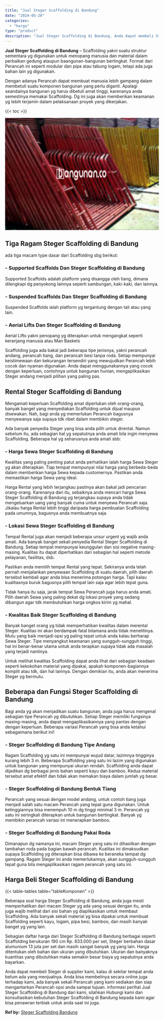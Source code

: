```yaml
---
title: "Jual Steger Scaffolding di Bandung"
date: "2024-05-20"
categories: 
  - "harga"
type: "product"
description: "Jual Steger Scaffolding di Bandung. Anda dapat membeli Steger di supplier kami, kalau di sekitar tempat anda belum ada yang menjualnya. Anda bisa membelinya..."
---
```


**Jual Steger Scaffolding di Bandung** – Scaffolding yakni suatu struktur sementara yg digunakan untuk menopang manusia dan material dalam perbaikan gedung ataupun baangunan-bangunan bertingkat. Format dari Perancah ini seperti modular dan pipa atau tabung logam, tetapi ada juga bahan lain yg digunakan.

Dengan adanya Perancah dapat membuat manusia lebih gampang dalam membetuli suatu komponen bangunan yang perlu diganti. Apalagi seandainya bangunan yg harus dibetuli amat tinggi, karenanya anda semestinya memakai Scaffolding. Dg ini juga akan memberikan keamanan yg lebih terjamin dalam pelaksanaan proyek yang dikerjakan.

{{< toc >}}

![Jual Steger Scaffolding di Bandung](/images/sewa-scaffolding-steger-30.png)

## Tiga Ragam Steger Scaffolding di Bandung

ada tiga macam type dasar dari Scaffolding sbg berikut:

### \- Supported Scaffolds Dan Steger Scaffolding di Bandung

Supported Scaffolds adalah platform yang disangga oleh tiang, dimana dilengkapi dg penyokong lainnya seperti sambungan, kaki-kaki, dan lainnya.

### \- Suspended Scaffolds Dan Steger Scaffolding di Bandung

Suspended Scaffolds ialah platform yg tergantung dengan tali atau yang lain.

### \- Aerial Lifts Dan Steger Scaffolding di Bandung

Aerial Lifts yakni penopang yg diterapkan untuk mengangkat seperti keranjang manusia atau Man Baskets

Scaffolding juga ada bakal jadi beberapa tipe jenisnya, yakni perancah andang, perancah tiang, dan perancah besi tanpa roda. Setiap mempunyai keistimewaan dan kekurangan tersendiri yang mewujudkan Perancah lebih cocok dan nyaman digunakan. Anda dapat menggunakannya yang cocok dengan keperluan, contohnya untuk bangunan hunian, mengaplikasikan Steger andang menjadi pilihan yang paling pas.

## Rental Steger Scaffolding di Bandung

Mengamati keperluan Scaffolding amat diperlukan oleh orang-orang, banyak banget yang menyediakan Scaffolding untuk dijual maupun disewakan. Nah, bagi anda yg memerlukan Perancah bagusnya menyewanya saja supaya tdk ribet dalam membikin steger.

Ada banyak penyedia Steger yang bisa anda pilih untuk dirental. Namun sebelum itu, ada sebagian hal yg sepatutnya anda amati bila ingin menyewa Scaffolding. Beberapa hal yg seharusnya anda amati sbb:

### \- Harga Sewa Steger Scaffolding di Bandung

Kwalitas yang paling penting patut anda perhatikan ialah harga Sewa Steger yg akan diterapkan. Tiap tempat mempunyai nilai harga yang berbeda-beda dalam memberikan harga Sewa kepada customernya. Pastikan anda memastikan harga Sewa yang ideal.

Harga Rental yang lebih terjangkau pastinya akan bakal jadi pencarian orang-orang. Karenanya dari itu, sebaiknya anda mencari harga Sewa Steger Scaffolding di Bandung yg terjangkau supaya anda tidak mengeluarkan uang yang banyak cuma untuk menyewa Perancah saja. Jikalau harga Rental lebih tinggi daripada harga pembuatan Scaffolding pada umumnya, bagusnya anda membuatnya saja.

### \- Lokasi Sewa Steger Scaffolding di Bandung

Tempat Rental juga akan menjadi beberapa unsur urgent yg wajib anda amati. Ada banyak banget sekali penyedia Rental Steger Scaffolding di Bandung. Setiap tempat mempunyai keunggulan dan sisi negative masing-masing. Kualitas itu dapat diperhatikan dari sebagian hal seperti metode pelayanan, fasilitas, dsb.

Pastikan anda memilih tempat Rental yang tepat. Sekiranya anda telah pernah menjalankan penyewaan Scaffolding di suatu daerah, pilih daerah tersebut kembali agar anda bisa menerima potongan harga. Tapi kalau kualitasnya buruk bagusnya pilih tempat lain saja agar lebih tepat guna.

Tidak hanya itu saja, jarak tempat Sewa Perancah juga harus anda amati. Pilih daerah Sewa yang paling dekat dg lokasi proyek yang sedang dibangun agar tdk membutuhkan harga ongkos kirim yg mahal.

### \- Kwalitas Baik Steger Scaffolding di Bandung

Banyak banget orang yg tidak memperhatikan kwalitas dalam merental Steger. Kualitas ini akan berdampak fatal bilamana anda tidak menelitinya. Mutu yang baik menjadi opsi yg paling tepat untuk anda kalau berharap Sewa Steger. Tipe menyangkut keamanan yang sungguh-sungguh tinggi, hal ini benar-benar utama untuk anda terapkan supaya tidak ada masalah yang terjadi nantinya.

Untuk melihat kwalitas Scaffolding dapat anda lihat dari sebagian keadaan seperti kekokohan material yang dipakai, apakah komponen-bagiannya komplit atau tdk, dan hal lainnya. Dengan demikian itu, anda akan menerima Steger yg bermutu.

## Beberapa dan Fungsi Steger Scaffolding di Bandung

Bagi anda yg akan menjadikan suatu bangunan, anda juga harus mengenal sebagian tipe Perancah yg dibutuhkan. Setiap Steger memiliki fungsinya masing-masing, anda dapat mengaplikasikannya yang pantas dengan dengan keperluan. Beberapa variasi Perancah yang bisa anda ketahui sebagaimana berikut ini!

### \- Steger Scaffolding di Bandung Tipe Andang

Ragam Scaffolding yg satu ini mempunyai wujud datar, lazimnya tingginya kurang lebih 3 m. Beberapa Scaffolding yang satu ini lazim yang digunakan untuk bangunan yang mempunyai ukuran rendah. Scaffolding anda dapat dijadikan dg berbagai jenis bahan seperti kayu dan bamboo. Kedua material tersebut amat efektif dan tidak akan memakan biaya dalam jumlah yg besar.

### \- Steger Scaffolding di Bandung Bentuk Tiang

Perancah yang sesuai dengan model andang, untuk contoh tiang juga menjadi salah satu macam Perancah yang tepat guna digunakan. Untuk ketinggiannya bisa menempuh 10 m dg tinggi minimal 3 m. Perancah yg satu ini seringkali diterapkan untuk bangunan bertingkat. Banyak yg membikin perancah variasi ini menerapkan bamboo.

### \- Steger Scaffolding di Bandung Pakai Roda

Dimanapun dg namanya ini, macam Steger yang satu ini dihasilkan dengan tambahan roda pada bagian bawah perancah. Kualitas ini dimaksudkan supaya Scaffolding yg diterapkan bisa dibawa ke beraneka tempat dg gampang. Ragam Steger ini anda memerlukannya, akan sungguh-sungguh tepat guna bila mengaplikasikan ragam perancah yang satu ini.

## Harga Beli Steger Scaffolding di Bandung

{{< table-tables table="tableKomponen" >}}

Beberapa soal harga Steger Scaffolding di Bandung, anda juga mesti memperhatikan dari macam Steger yg ada yang sesuai dengan itu, anda juga wajib melihat dari sisi bahan yg diaplikasikan untuk membaut Scaffolding. Ada banyak sekali material yg bisa dipakai untuk membuat Scaffolding seperti kayu, logam, pipa besi, bamboo, dan masih banyak banget yg yang lain.

Sebagian daftar harga dari Steger Scaffolding di Bandung berbagai seperti Scaffolding berukuran 190 cm Rp. 633.000 per set, Steger berbahan dasar alumunium 13 juta per set dan masih sangat banyak yg yang lain. Harga ditentukan oleh bahan dan ukuran yang dibutuhkan. Ukuran dan banyaknya kuantitas yang dibutuhkan maka semakin besar biaya yg sepatutnya anda bayarkan.

Anda dapat membeli Steger di supplier kami, kalau di sekitar tempat anda belum ada yang menjualnya. Anda bisa membelinya secara online juga terhadap kami, ada banyak sekali Perancah yang kami sediakan dan siap mengantarkan Perancah opsi anda sampai tujuan. informasi perihal Jual Steger Scaffolding di Bandung dari kami, silahkan Hubungi kami dan konsultasikan kebutuhan Steger Scaffolding di Bandung kepada kami agar bisa penawran terbiak untuk anda saat ini juga.

**Ref by:** [Steger Scaffolding Bandung](https://id.wikipedia.org/wiki/Steger)
